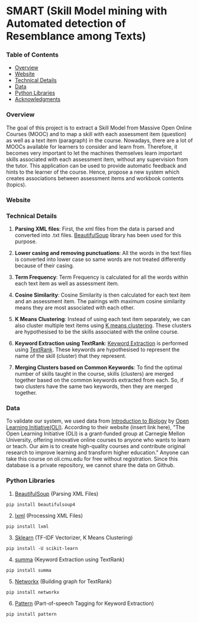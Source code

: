 # SMART (Skill Model mining with Automated detection of Resemblance among Texts)


### Table of Contents

* [Overview](#overview)
* [Website](#website)
* [Technical Details](#technical-details)
* [Data](#data)
* [Python Libraries](#python-libraries)
* [Acknowledgments](#acknowledgments)

### Overview

The goal of this project is to extract a Skill Model from Massive Open Online Courses (MOOC) and to map
a skill with each assessment item (question) as well as a text item (paragraph) in the course.
Nowadays, there are a lot of MOOCs available for learners to consider and learn from. Therefore,
it becomes very important to let the machines themselves learn
important skills associated with each assessment item, without any 
supervision from the tutor. This application can be used to provide
automatic feedback and hints to the learner of the course. Hence, 
propose a new system which creates associations between assessment
items and workbook contents (topics).

### Website


### Technical Details
1. **Parsing XML files**: First, the xml files from the data is parsed and converted into .txt files. [BeautifulSoup](#https://www.crummy.com/software/BeautifulSoup/) library has been used  for this purpose.  
2. **Lower casing and removing punctuations**: All the words in the text files is converted into lower case so 
same words are not treated differently because of their casing.
2. **Term Frequency**: Term Frequency is calculated for all the words within each text item as well as assessment item.
3. **Cosine Similarity**: Cosine Similarity is then calculated for each text item and an assessment item. The pairings with maximum cosine 
similarity means they are most associated with each other.
4. **K Means Clustering**: Instead of using each text item separately, we can also cluster
multiple text items using [K means clustering](#https://en.wikipedia.org/wiki/K-means_clustering).
These clusters are hypothesised to be the skills associated with the online course. 

5. **Keyword Extraction using TextRank**: [Keyword Extraction](#https://en.wikipedia.org/wiki/Keyword_extraction) is performed using [TextRank](#https://web.eecs.umich.edu/~mihalcea/papers/mihalcea.emnlp04.pdf). These 
keywords are hypothesised to represent the name of the skill (cluster) that they represent.
6. **Merging Clusters based on Common Keywords**: To find the optimal number of skills taught in the course, skills (clusters) are merged together based on the common 
keywords extracted from each. So, if two clusters have the same two keywords, then they are merged together. 

### Data
To validate our system, we used data from 
[Introduction to Biology](https://oli.cmu.edu/jcourse/lms/students/syllabus.do?section=df3e23850a0001dc518491159056b43c)
by [Open Learning Initiative(OLI)](https://oli.cmu.edu/). According to their website (insert link here), 
"The Open Learning Initiative (OLI) is a grant-funded group at Carnegie Mellon University, offering innovative online 
courses to anyone who wants to learn or teach. Our aim is to create high-quality courses and contribute original 
research to improve learning and transform higher education." 
Anyone can take this course on oli.cmu.edu for free without registration.
Since this database is a private repository, we 
cannot share the data on Github. 

### Python Libraries

1. [BeautifulSoup](https://pypi.python.org/pypi/beautifulsoup4) (Parsing XML Files)
```
pip install beautifulsoup4
```
2. [lxml](https://pypi.python.org/pypi/lxml/3.8.0) (Processing XML Files)
```
pip install lxml
```
3. [Sklearn](https://pypi.python.org/pypi/scikit-learn/0.18.1) (TF-IDF Vectorizer, K Means Clustering)
```
pip install -U scikit-learn
```
4. [summa](https://pypi.python.org/pypi/summa/0.0.7) (Keyword Extraction using TextRank)
```
pip install summa
```
5. [Networkx](https://pypi.python.org/pypi/networkx/) (Building graph for TextRank)
```
pip install networkx
```
6. [Pattern](https://pypi.python.org/pypi/Pattern) (Part-of-speech Tagging for Keyword Extraction)
```
pip install pattern
```

